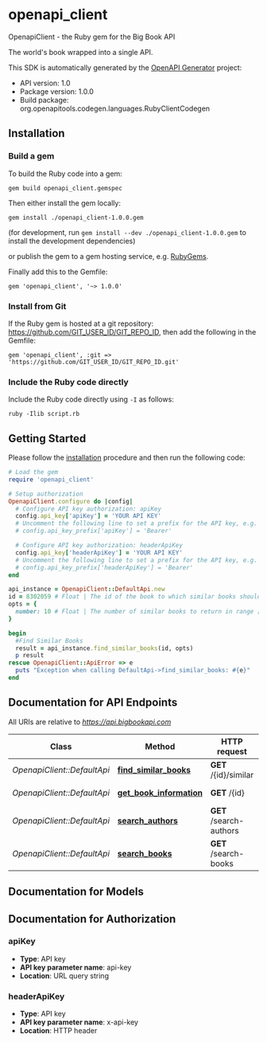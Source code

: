# openapi_client

OpenapiClient - the Ruby gem for the Big Book API

The world's book wrapped into a single API.

This SDK is automatically generated by the [OpenAPI Generator](https://openapi-generator.tech) project:

- API version: 1.0
- Package version: 1.0.0
- Build package: org.openapitools.codegen.languages.RubyClientCodegen

## Installation

### Build a gem

To build the Ruby code into a gem:

```shell
gem build openapi_client.gemspec
```

Then either install the gem locally:

```shell
gem install ./openapi_client-1.0.0.gem
```

(for development, run `gem install --dev ./openapi_client-1.0.0.gem` to install the development dependencies)

or publish the gem to a gem hosting service, e.g. [RubyGems](https://rubygems.org/).

Finally add this to the Gemfile:

    gem 'openapi_client', '~> 1.0.0'

### Install from Git

If the Ruby gem is hosted at a git repository: https://github.com/GIT_USER_ID/GIT_REPO_ID, then add the following in the Gemfile:

    gem 'openapi_client', :git => 'https://github.com/GIT_USER_ID/GIT_REPO_ID.git'

### Include the Ruby code directly

Include the Ruby code directly using `-I` as follows:

```shell
ruby -Ilib script.rb
```

## Getting Started

Please follow the [installation](#installation) procedure and then run the following code:

```ruby
# Load the gem
require 'openapi_client'

# Setup authorization
OpenapiClient.configure do |config|
  # Configure API key authorization: apiKey
  config.api_key['apiKey'] = 'YOUR API KEY'
  # Uncomment the following line to set a prefix for the API key, e.g. 'Bearer' (defaults to nil)
  # config.api_key_prefix['apiKey'] = 'Bearer'

  # Configure API key authorization: headerApiKey
  config.api_key['headerApiKey'] = 'YOUR API KEY'
  # Uncomment the following line to set a prefix for the API key, e.g. 'Bearer' (defaults to nil)
  # config.api_key_prefix['headerApiKey'] = 'Bearer'
end

api_instance = OpenapiClient::DefaultApi.new
id = 8302059 # Float | The id of the book to which similar books should be found.
opts = {
  number: 10 # Float | The number of similar books to return in range [1,100]
}

begin
  #Find Similar Books
  result = api_instance.find_similar_books(id, opts)
  p result
rescue OpenapiClient::ApiError => e
  puts "Exception when calling DefaultApi->find_similar_books: #{e}"
end

```

## Documentation for API Endpoints

All URIs are relative to *https://api.bigbookapi.com*

Class | Method | HTTP request | Description
------------ | ------------- | ------------- | -------------
*OpenapiClient::DefaultApi* | [**find_similar_books**](docs/DefaultApi.md#find_similar_books) | **GET** /{id}/similar | Find Similar Books
*OpenapiClient::DefaultApi* | [**get_book_information**](docs/DefaultApi.md#get_book_information) | **GET** /{id} | Get Book Information
*OpenapiClient::DefaultApi* | [**search_authors**](docs/DefaultApi.md#search_authors) | **GET** /search-authors | Search Authors
*OpenapiClient::DefaultApi* | [**search_books**](docs/DefaultApi.md#search_books) | **GET** /search-books | Search Books


## Documentation for Models



## Documentation for Authorization


### apiKey


- **Type**: API key
- **API key parameter name**: api-key
- **Location**: URL query string

### headerApiKey


- **Type**: API key
- **API key parameter name**: x-api-key
- **Location**: HTTP header

